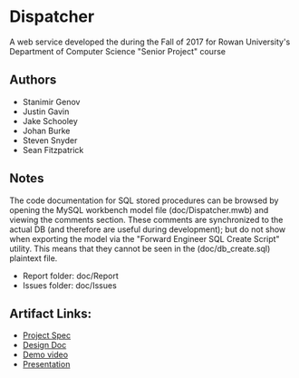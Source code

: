 # Dispatcher
A web service developed the during the Fall of 2017 for Rowan University's Department of Computer Science "Senior Project" course
## Authors

* Stanimir Genov
* Justin Gavin
* Jake Schooley
* Johan Burke
* Steven Snyder
* Sean Fitzpatrick


## Notes
The code documentation for SQL stored procedures can be browsed by opening the MySQL workbench model file (doc/Dispatcher.mwb) and viewing the comments section. These comments are synchronized to the actual DB (and therefore are useful during development); but do not show when exporting the model via the "Forward Engineer SQL Create Script" utility. This means that they cannot be seen in the (doc/db_create.sql) plaintext file.

* Report folder: doc/Report
* Issues folder: doc/Issues

## Artifact Links:
* [Project Spec](https://drive.google.com/open?id=1_SULYpBNfZjYXZLCgcJWjTZjdVQ0qx9mxL6Kjnpk020)
* [Design Doc](https://docs.google.com/document/d/17NZl4NjEoQi3lYaihtt8VP2ff5I3Bsr5hQMiFeiu9Mo/edit?usp=sharing)
* [Demo video](https://drive.google.com/file/d/1pBndildWMMqLRFlol_h3Y-QnIZ-Ighiy/view?usp=sharing)
* [Presentation](https://drive.google.com/open?id=1nd7h2cq4MriP7GouwczqQFt1vF3CbyDI-KCvCRNIfxI)